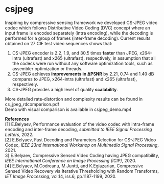 # csjpeg
Inspiring by compressive sensing framework we developed CS-JPEG video codec which follows Distributive Video Coding (DVC) concept where an input frame is encoded separately (intra encoding), while the decoding is performed for a group of frames (inter-frame decoding). Current results obtained on 27 CIF test video sequences shows that:
1. CS-JPEG encoder is 2.2, 1.9, and 30.5 times **faster** than JPEG, x264-intra (ultrafast) and x265 (ultrafast), respectively, in assumption that all the codecs were run without any software optimization tools, such as assembler optimization or threads.
2. CS-JPEG achieves **improvements in ΔPSNR** by 2.21, 0.74 and 1.40 dB compares to JPEG, x264-intra (ultrafast) and x265 (ultrafast), respectively.
3. CS-JPEG provides a high level of quality **scalability**. 

More detailed rate-distortion and complexity results can be found in cs_jpeg_rdcomparison.pdf<br />
Demo with visual comparison is available in csjpeg_demo.mp4<br />

**References**<br />
[1] E.Belyaev, Performance evaluation of the video codec with intra-frame encoding and inter-frame decoding, *submitted to IEEE Signal Processing Letters*, 2022.<br />
[2] E.Belyaev, Fast Decoding and Parameters Selection for CS-JPEG Video Codec, *IEEE 23nd International Workshop on Multimedia Signal Processing*, 2021.<br />
3] E.Belyaev, Compressive Sensed Video Coding having JPEG compatibility, *IEEE International Conference on Image Processing (ICIP)*, 2020.<br />
[4] E.Belyaev, M.Codreanu, M.Juntti, and K.Egiazarian, Compressive Sensed Video Recovery via Iterative Thresholding with Random Transforms, *IET Image Processing*, vol.14, iss.6, pp.1187-1199, 2020. 

